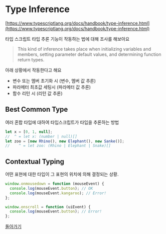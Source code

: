 # Type Inference

[https://www.typescriptlang.org/docs/handbook/type-inference.html](https://www.typescriptlang.org/docs/handbook/type-inference.html)

타입 스크립트 타입 추론 기능이 작동하는 법에 대해 조사를 해보아요

> This kind of inference takes place when initializing variables and members, setting parameter default values, and determining function return types.

아래 상황에서 작동한다고 해요

- 변수 또는 멤버 초기화 시 (변수, 멤버 값 추론)
- 파라메터 최초값 세팅시 (파라메터 값 추론)
- 함수 리턴 시 (리턴 값 추론)

## Best Common Type

여러 혼합 타입에 대하여 타입스크립트가 타입을 추론하는 방법

```ts
let x = [0, 1, null];
//  ^ = let x: (number | null)[]
let zoo = [new Rhino(), new Elephant(), new Sanke()];
//    ^ = let zoo: (Rhino | Elephant | Snake)[]
```

## Contextual Typing

어떤 표현에 대한 타입이 그 표현의 위치에 의해 결정되는 상황.

```ts
window.onmousedown = function (mouseEvent) {
  console.log(mouseEvent.button); // OK
  console.log(mouseEvent.kangaroo); // Error!
};

window.onscroll = function (uiEvent) {
  console.log(mouseEvent.button); // Error!
};
```

[돌아가기](../../README.md)
